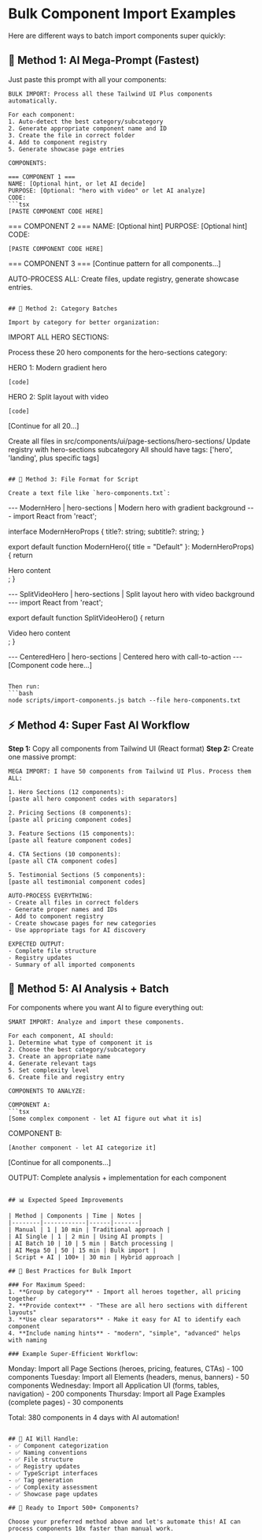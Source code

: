 # Bulk Component Import Examples

Here are different ways to batch import components super quickly:

## 🚀 Method 1: AI Mega-Prompt (Fastest)

Just paste this prompt with all your components:

```
BULK IMPORT: Process all these Tailwind UI Plus components automatically.

For each component:
1. Auto-detect the best category/subcategory
2. Generate appropriate component name and ID
3. Create the file in correct folder
4. Add to component registry
5. Generate showcase page entries

COMPONENTS:

=== COMPONENT 1 ===
NAME: [Optional hint, or let AI decide]
PURPOSE: [Optional: "hero with video" or let AI analyze]
CODE:
```tsx
[PASTE COMPONENT CODE HERE]
```

=== COMPONENT 2 ===
NAME: [Optional hint]
PURPOSE: [Optional hint]
CODE:
```tsx
[PASTE COMPONENT CODE HERE]
```

=== COMPONENT 3 ===
[Continue pattern for all components...]

AUTO-PROCESS ALL: Create files, update registry, generate showcase entries.
```

## 🔄 Method 2: Category Batches

Import by category for better organization:

```
IMPORT ALL HERO SECTIONS:

Process these 20 hero components for the hero-sections category:

HERO 1: Modern gradient hero
```tsx
[code]
```

HERO 2: Split layout with video
```tsx
[code]
```

[Continue for all 20...]

Create all files in src/components/ui/page-sections/hero-sections/
Update registry with hero-sections subcategory
All should have tags: ['hero', 'landing', plus specific tags]
```

## 📄 Method 3: File Format for Script

Create a text file like `hero-components.txt`:

```
--- ModernHero | hero-sections | Modern hero with gradient background ---
import React from 'react';

interface ModernHeroProps {
  title?: string;
  subtitle?: string;
}

export default function ModernHero({ title = "Default" }: ModernHeroProps) {
  return <div>Hero content</div>;
}

--- SplitVideoHero | hero-sections | Split layout hero with video background ---
import React from 'react';

export default function SplitVideoHero() {
  return <div>Video hero content</div>;
}

--- CenteredHero | hero-sections | Centered hero with call-to-action ---
[Component code here...]
```

Then run:
```bash
node scripts/import-components.js batch --file hero-components.txt
```

## ⚡ Method 4: Super Fast AI Workflow

**Step 1:** Copy all components from Tailwind UI (React format)
**Step 2:** Create one massive prompt:

```
MEGA IMPORT: I have 50 components from Tailwind UI Plus. Process them ALL:

1. Hero Sections (12 components):
[paste all hero component codes with separators]

2. Pricing Sections (8 components):
[paste all pricing component codes]

3. Feature Sections (15 components):
[paste all feature component codes]

4. CTA Sections (10 components):
[paste all CTA component codes]

5. Testimonial Sections (5 components):
[paste all testimonial component codes]

AUTO-PROCESS EVERYTHING:
- Create all files in correct folders
- Generate proper names and IDs
- Add to component registry
- Create showcase pages for new categories
- Use appropriate tags for AI discovery

EXPECTED OUTPUT:
- Complete file structure
- Registry updates
- Summary of all imported components
```

## 🎯 Method 5: AI Analysis + Batch

For components where you want AI to figure everything out:

```
SMART IMPORT: Analyze and import these components.

For each component, AI should:
1. Determine what type of component it is
2. Choose the best category/subcategory
3. Create an appropriate name
4. Generate relevant tags
5. Set complexity level
6. Create file and registry entry

COMPONENTS TO ANALYZE:

COMPONENT A:
```tsx
[Some complex component - let AI figure out what it is]
```

COMPONENT B:
```tsx
[Another component - let AI categorize it]
```

[Continue for all components...]

OUTPUT: Complete analysis + implementation for each component
```

## 📊 Expected Speed Improvements

| Method | Components | Time | Notes |
|--------|------------|------|-------|
| Manual | 1 | 10 min | Traditional approach |
| AI Single | 1 | 2 min | Using AI prompts |
| AI Batch 10 | 10 | 5 min | Batch processing |
| AI Mega 50 | 50 | 15 min | Bulk import |
| Script + AI | 100+ | 30 min | Hybrid approach |

## 🎨 Best Practices for Bulk Import

### For Maximum Speed:
1. **Group by category** - Import all heroes together, all pricing together
2. **Provide context** - "These are all hero sections with different layouts"
3. **Use clear separators** - Make it easy for AI to identify each component
4. **Include naming hints** - "modern", "simple", "advanced" helps with naming

### Example Super-Efficient Workflow:
```
Monday: Import all Page Sections (heroes, pricing, features, CTAs) - 100 components
Tuesday: Import all Elements (headers, menus, banners) - 50 components
Wednesday: Import all Application UI (forms, tables, navigation) - 200 components
Thursday: Import all Page Examples (complete pages) - 30 components

Total: 380 components in 4 days with AI automation!
```

## 🤖 AI Will Handle:
- ✅ Component categorization
- ✅ Naming conventions
- ✅ File structure
- ✅ Registry updates
- ✅ TypeScript interfaces
- ✅ Tag generation
- ✅ Complexity assessment
- ✅ Showcase page updates

## 🚀 Ready to Import 500+ Components?

Choose your preferred method above and let's automate this! AI can process components 10x faster than manual work.